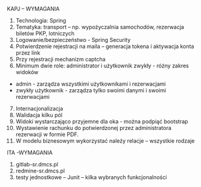 KAPJ – WYMAGANIA

1. Technologia: Spring
2. Tematyka: transport – np. wypożyczalnia samochodów, rezerwacja biletów PKP, lotniczych
3. Logowanie/bezpieczeństwo - Spring Security
4. Potwierdzenie rejestracji na maila – generacja tokena i aktywacja konta przez link
5. Przy rejestracji mechanizm captcha
6. Minimum dwie role: administrator i użytkownik zwykły - różny zakres widoków
  * admin - zarządza wszystkimi użytkownikami i rezerwacjami
  * zwykły użytkownik - zarządza tylko swoimi danymi i swoimi rezerwacjami
7. Internacjonalizacja
8. Walidacja kilku pól
9. Widoki wystarczająco przyjemne dla oka - można podpiąć bootstrap
10. Wystawienie rachunku do potwierdzonej przez administratora rezerwacji w formie PDF.
11. W modelu biznesowym wykorzystać należy relacje – wszystkie rodzaje

ITA -WYMAGANIA

1. gitlab-sr.dmcs.pl
2. redmine-sr.dmcs.pl
3. testy jednostkowe – Junit – kilka wybranych funkcjonalności
